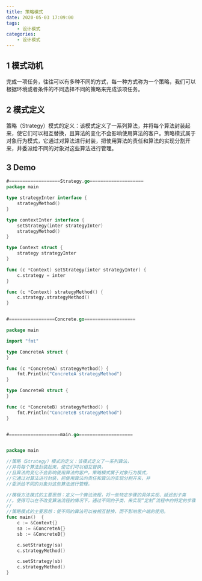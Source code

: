 ```yaml
---
title: 策略模式
date: 2020-05-03 17:09:00
tags:
    - 设计模式
categories:
    - 设计模式
---
```


## 1 模式动机

完成一项任务，往往可以有多种不同的方式，每一种方式称为一个策略，我们可以根据环境或者条件的不同选择不同的策略来完成该项任务。


## 2 模式定义

策略（Strategy）模式的定义：该模式定义了一系列算法，并将每个算法封装起来，使它们可以相互替换，且算法的变化不会影响使用算法的客户。策略模式属于对象行为模式，它通过对算法进行封装，把使用算法的责任和算法的实现分割开来，并委派给不同的对象对这些算法进行管理。

## 3 Demo

```go
#===================Strategy.go====================
package main

type strategyInter interface {
	strategyMethod()
}

type contextInter interface {
	setStrategy(inter strategyInter)
	strategyMethod()
}

type Context struct {
	strategy strategyInter
}

func (c *Context) setStrategy(inter strategyInter) {
	c.strategy = inter
}

func (c *Context) strategyMethod() {
	c.strategy.strategyMethod()
}


#=================Concrete.go===================

package main

import "fmt"

type ConcreteA struct {
}

func (c *ConcreteA) strategyMethod() {
	fmt.Println("ConcreteA strategyMethod")
}

type ConcreteB struct {
}

func (c *ConcreteB) strategyMethod() {
	fmt.Println("ConcreteB strategyMethod")
}


#===================main.go====================


package main

//策略（Strategy）模式的定义：该模式定义了一系列算法，
//并将每个算法封装起来，使它们可以相互替换，
//且算法的变化不会影响使用算法的客户。策略模式属于对象行为模式，
//它通过对算法进行封装，把使用算法的责任和算法的实现分割开来，并
//委派给不同的对象对这些算法进行管理。

//模板方法模式的主要思想：定义一个算法流程，将一些特定步骤的具体实现、延迟到子类
//。使得可以在不改变算法流程的情况下，通过不同的子类、来实现“定制”流程中的特定的步骤。
//
//策略模式的主要思想：使不同的算法可以被相互替换，而不影响客户端的使用。
func main()  {
	c := &Context{}
	sa := &ConcreteA{}
	sb := &ConcreteB{}

	c.setStrategy(sa)
	c.strategyMethod()

	c.setStrategy(sb)
	c.strategyMethod()
}

```
